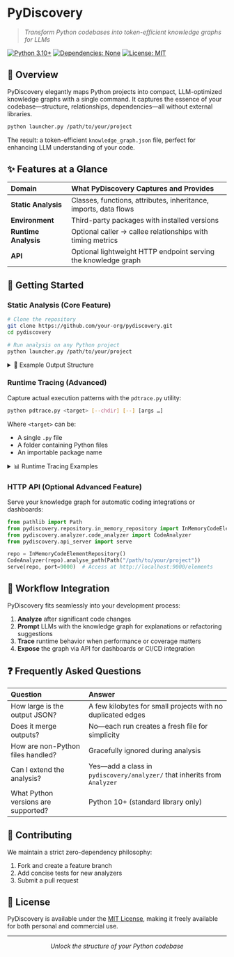 # PyDiscovery

> *Transform Python codebases into token-efficient knowledge graphs for LLMs*

[![Python 3.10+](https://img.shields.io/badge/python-3.10+-blue.svg)](https://www.python.org/downloads/)
[![Dependencies: None](https://img.shields.io/badge/dependencies-none-green.svg)](#features-at-a-glance)
[![License: MIT](https://img.shields.io/badge/License-MIT-green.svg)](LICENSE)



## 📖 Overview

PyDiscovery elegantly maps Python projects into compact, LLM-optimized knowledge graphs with a single command. It captures the essence of your codebase—structure, relationships, dependencies—all without external libraries.

```bash
python launcher.py /path/to/your/project
```

The result: a token-efficient `knowledge_graph.json` file, perfect for enhancing LLM understanding of your code.

## ✨ Features at a Glance

| Domain | What PyDiscovery Captures and Provides |
|:-------|:--------------------------|
| **Static Analysis** | Classes, functions, attributes, inheritance, imports, data flows |
| **Environment** | Third-party packages with installed versions |
| **Runtime Analysis** | Optional caller → callee relationships with timing metrics |
| **API** | Optional lightweight HTTP endpoint serving the knowledge graph |

## 🚀 Getting Started

### Static Analysis (Core Feature)

```bash
# Clone the repository
git clone https://github.com/your-org/pydiscovery.git
cd pydiscovery

# Run analysis on any Python project
python launcher.py /path/to/your/project
```

<details>
<summary>📄 Example Output Structure</summary>

```json
{
  "root": "C:/projects/my_app",
  "files": ["app/core.py", "app/views.py"],
  "elements": [
    {
      "id": "13f0…",
      "type": "CLASS",
      "name": "UserService",
      "dependencies": ["AuthRepo", "typing.List"],
      "metadata": {"ctor_params": ["repo"]}
    }
  ],
  "data_flows": {"app/core.py": {"variables": {...}}},
  "external_dependencies": [
    {"package": "requests", "version": "2.31.0", "used_by": ["app/http.py"]}
  ],
  "analysis_id": "uuid-v4"
}
```

</details>

### Runtime Tracing (Advanced)

Capture actual execution patterns with the `pdtrace.py` utility:

```bash
python pdtrace.py <target> [--chdir] [--] [args …]
```

Where `<target>` can be:
- A single `.py` file
- A folder containing Python files
- An importable package name

<details>
<summary>📊 Runtime Tracing Examples</summary>

| Scenario | Command |
|:---------|:--------|
| **Single script** | `python pdtrace.py C:\proj\build.py` |
| **Tool directory** | `python pdtrace.py C:\tools --chdir` |
| **Installed package** | `python pdtrace.py my_package -- arg1 arg2` |

The output includes:
- A `runtime_calls.json` file in the PyDiscovery directory alongside the static knowledge graph
- A summary of calls captured and timing information

```
[pdtrace] saved 412 calls to …\runtime_calls.json in 2.3 s
[pdtrace] ✅ success – runtime call-graph captured.
[pdtrace] 📄 Trace file ready at pydiscovery\runtime_calls.json
```

</details>

### HTTP API (Optional Advanced Feature)

Serve your knowledge graph for automatic coding integrations or dashboards:

```python
from pathlib import Path
from pydiscovery.repository.in_memory_repository import InMemoryCodeElementRepository
from pydiscovery.analyzer.code_analyzer import CodeAnalyzer
from pydiscovery.api_server import serve

repo = InMemoryCodeElementRepository()
CodeAnalyzer(repo).analyse_path(Path("/path/to/your/project"))
serve(repo, port=9000)  # Access at http://localhost:9000/elements
```

## 🔄 Workflow Integration

PyDiscovery fits seamlessly into your development process:

1. **Analyze** after significant code changes
2. **Prompt** LLMs with the knowledge graph for explanations or refactoring suggestions
3. **Trace** runtime behavior when performance or coverage matters
4. **Expose** the graph via API for dashboards or CI/CD integration

## ❓ Frequently Asked Questions

| Question | Answer |
|:---------|:-------|
| How large is the output JSON? | A few kilobytes for small projects with no duplicated edges |
| Does it merge outputs? | No—each run creates a fresh file for simplicity |
| How are non-Python files handled? | Gracefully ignored during analysis |
| Can I extend the analysis? | Yes—add a class in `pydiscovery/analyzer/` that inherits from `Analyzer` |
| What Python versions are supported? | Python 10+ (standard library only) |

## 🤝 Contributing

We maintain a strict zero-dependency philosophy:

1. Fork and create a feature branch
2. Add concise tests for new analyzers
3. Submit a pull request

## 📜 License

PyDiscovery is available under the [MIT License](LICENSE), making it freely available for both personal and commercial use.

---

<div align="center">
  <i>Unlock the structure of your Python codebase</i>
</div>
